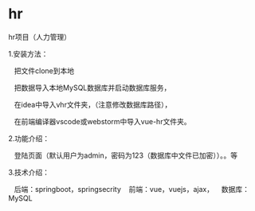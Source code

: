 # hr
hr项目（人力管理）

1.安装方法：

&nbsp;&nbsp;&nbsp;把文件clone到本地

&nbsp;&nbsp;&nbsp;把数据导入本地MySQL数据库并启动数据库服务，

&nbsp;&nbsp;&nbsp;在idea中导入vhr文件夹，（注意修改数据库路径），

&nbsp;&nbsp;&nbsp;在前端编译器vscode或webstorm中导入vue-hr文件夹。


2.功能介绍：

&nbsp;&nbsp;&nbsp;登陆页面（默认用户为admin，密码为123（数据库中文件已加密））。。等



3.技术介绍：
 
&nbsp;&nbsp;&nbsp;后端：springboot，springsecrity
&nbsp;&nbsp;&nbsp;前端：vue，vuejs，ajax，
&nbsp;&nbsp;&nbsp;数据库：MySQL
